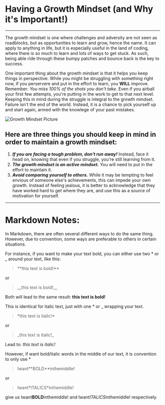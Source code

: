 # Having a Growth Mindset (and Why it's Important!)  

___

The growth mindset is one where challenges and adversity are not seen as roadblocks, but as opportunities to learn and grow, hence the name. It can apply to anything in life, but it is especially useful in the land of coding, where there is so much to learn and lots of ways to get stuck. As such, being able ride through these bumpy patches and bounce back is the key to success.

One important thing about the growth mindset is that it helps you keep things in perspective. While you might be struggling with something right now, if you perservere and put in the effort to learn, you **WILL** improve. Remember: *You miss 100% of the shots you don't take*. Even if you airball your first few attempts, you're putting in the work to get to that next level. Keeping this in mind during the struggle is integral to the growth mindset. Failure isn't the end of the world. Instead, it is a chance to pick yourself up and start again, armed with the knowlege of your past mistakes.

![Growth Mindset Picture](https://i.imgur.com/0SdBGyT.jpg)

## Here are three things you should keep in mind in order to maintain a growth mindset:

1. ***If you are facing a tough problem, don't run away!*** Instead, face it head on, knowing that even if you struggle, you're still learning from it.
2. ***The growth mindset is an active mindset.*** You will need to put in the effort to maintain it.
3. ***Avoid comparing yourself to others.*** While it may be tempting to feel envious of someone else's achievements, this can impede your own growth. Instead of feeling jealous, it is better to acknowledge that they have worked hard to get where they are, and use this as a source of motivation for yourself.

___

# Markdown Notes:

In Markdown, there are often several different ways to do the same thing. However, due to convention, some ways are preferable to others in certain situations.  

For instance, if you want to make your text bold, you can either use two \* or \_ around your text, like this:

> \*\*this text is bold!\*\*

or

> \_\_this text is bold!\_\_

Both will lead to the same result: **this text is bold!**

This is identical for italic text, just with one \* or \_ wrapping your text.

> \*this text is italic!\*

or

> \_this text is italic!\_

Lead to: *this text is italic!*

However, if want bold/italic words in the middle of our text, it is convention to only use \*

> Iwant\*\*BOLD\*\*inthemiddle!

or

> Iwant\*ITALICS\*inthemiddle!

give us Iwant**BOLD**inthemiddle! and Iwant*ITALICS*inthemiddle! respectively.